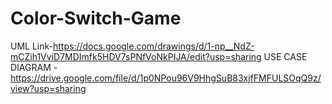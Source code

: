 # Color-Switch-Game
UML Link-https://docs.google.com/drawings/d/1-np__NdZ-mCZih1VviD7MDImfk5HDV7sPNfVoNkPIJA/edit?usp=sharing
USE CASE DIAGRAM - https://drive.google.com/file/d/1p0NPou96V9HhgSuB83xjfFMFULSOqQ9z/view?usp=sharing
